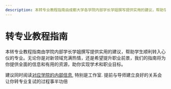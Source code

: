 ```yaml
---
description: 本转专业教程指南由成都大学各学院内部学长学姐撰写提供实用的建议，帮助学生顺利转入心仪的专业。无论你是对新领域充满热情，还是希望提升职业前景，我们的指南将为你提供全面的信息和有用的资源，助你实现学术和职业目标。
---
```


# 转专业教程指南

本转专业教程指南由学院内部学长学姐撰写提供实用的建议，帮助学生顺利转入心仪的专业。无论你是对新领域充满热情，还是希望提升职业前景，我们的指南将为你提供全面的信息和有用的资源，助你实现学术和职业目标。

建议同时阅读[对应学院的内部信息](../学院内部信息/index.md), 特别是工作室. 提前与导师建立良好的关系会让你转专业复试的过程事半功倍



